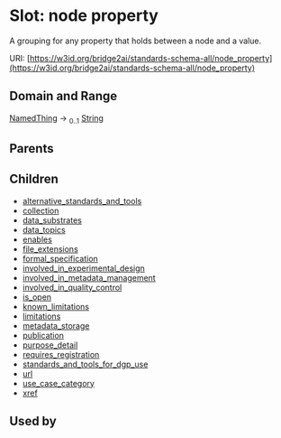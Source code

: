 
# Slot: node property


A grouping for any property that holds between a node and a value.

URI: [https://w3id.org/bridge2ai/standards-schema-all/node_property](https://w3id.org/bridge2ai/standards-schema-all/node_property)


## Domain and Range

[NamedThing](NamedThing.md) &#8594;  <sub>0..1</sub> [String](types/String.md)

## Parents


## Children

 *  [alternative_standards_and_tools](alternative_standards_and_tools.md)
 *  [collection](collection.md)
 *  [data_substrates](data_substrates.md)
 *  [data_topics](data_topics.md)
 *  [enables](enables.md)
 *  [file_extensions](file_extensions.md)
 *  [formal_specification](formal_specification.md)
 *  [involved_in_experimental_design](involved_in_experimental_design.md)
 *  [involved_in_metadata_management](involved_in_metadata_management.md)
 *  [involved_in_quality_control](involved_in_quality_control.md)
 *  [is_open](is_open.md)
 *  [known_limitations](known_limitations.md)
 *  [limitations](limitations.md)
 *  [metadata_storage](metadata_storage.md)
 *  [publication](publication.md)
 *  [purpose_detail](purpose_detail.md)
 *  [requires_registration](requires_registration.md)
 *  [standards_and_tools_for_dgp_use](standards_and_tools_for_dgp_use.md)
 *  [url](url.md)
 *  [use_case_category](use_case_category.md)
 *  [xref](xref.md)

## Used by

